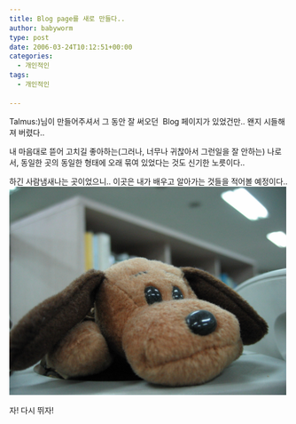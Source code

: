 ```yaml
---
title: Blog page를 새로 만들다..
author: babyworm
type: post
date: 2006-03-24T10:12:51+00:00
categories:
  - 개인적인
tags:
  - 개인적인

---
```

Talmus:)님이 만들어주셔서 그 동안 잘 써오던&nbsp; Blog 페이지가 있었건만.. 왠지 시들해져 버렸다..

내 마음대로 뜯어 고치길 좋아하는(그러나, 너무나 귀찮아서 그런일을 잘 안하는) 나로서, 동일한 곳의 동일한 형태에 오래 묶여 있었다는 것도 신기한 노릇이다..

하긴 사람냄새나는 곳이었으니..
이곳은 내가 배우고 알아가는 것들을 적어볼 예정이다..
<img loading="lazy" decoding="async" src="featured_dogs.jpg" class="aligncenter" width="500">

자! 다시 뛰자!